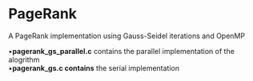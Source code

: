 # PageRank
A PageRank implementation using Gauss-Seidel iterations and OpenMP

•**pagerank_gs_parallel.c** contains the parallel implementation of the alogrithm  
•**pagerank_gs.c contains** the serial implementation
